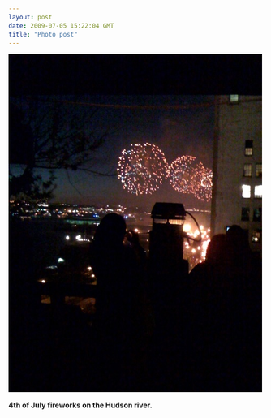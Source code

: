 ```yaml
---
layout: post
date: 2009-07-05 15:22:04 GMT
title: "Photo post"
---
```

![travisj](/images/90e5bd9d8f36bcff6af3a1f4759d35476db39a011819f046cb8978b7a24d066f.jpg)

<b>4th of July fireworks on the Hudson river.</b>